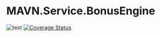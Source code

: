 # MAVN.Service.BonusEngine

![test](https://github.com/OpenMAVN/MAVN.Service.BonusEngine/workflows/test/badge.svg)
[![Coverage Status](https://coveralls.io/repos/github/OpenMAVN/MAVN.Service.BonusEngine/badge.svg?branch=master)](https://coveralls.io/github/OpenMAVN/MAVN.Service.BonusEngine?branch=master)
